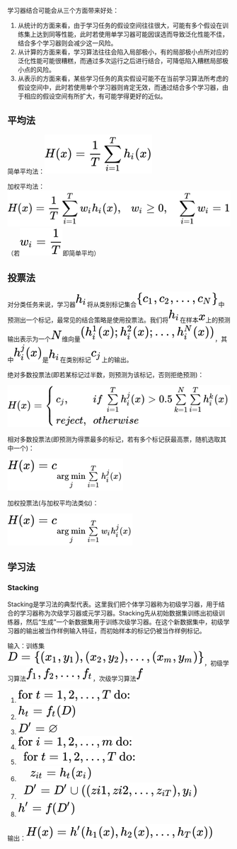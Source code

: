学习器结合可能会从三个方面带来好处：

1. 从统计的方面来看，由于学习任务的假设空间往往很大，可能有多个假设在训练集上达到同等性能，此时若使用单学习器可能因误选而导致泛化性能不佳，结合多个学习器则会减少这一风险。
2. 从计算的方面来看，学习算法往往会陷入局部极小，有的局部极小点所对应的泛化性能可能很糟糕，而通过多次运行之后进行结合，可降低陷入糟糕局部极小点的风险。
3. 从表示的方面来看，某些学习任务的真实假设可能不在当前学习算法所考虑的假设空间中，此时若使用单个学习器则肯定无效，而通过结合多个学习器，由于相应的假设空间有所扩大，有可能学得更好的近似。

<a name="44e2e6a5"></a>
## 平均法

简单平均法：![](./img/5ccc7a132cea106ebaf51bec1b7e7cc7.svg)

加权平均法：![](./img/9e948fd78e67db06cf60d853b1efd257.svg)（若![](./img/348064387824a5bc1d7a68357bb7b5ea.svg)即简单平均）

<a name="05974efe"></a>
## 投票法

对分类任务来说，学习器![](./img/57339b77b3af15427b7154f4daf8a223.svg)将从类别标记集合![](./img/e893fa2f59fd0a73b95c90b0a542514d.svg)中预测出一个标记，最常见的结合策略是使用投票法。我们将![](./img/57339b77b3af15427b7154f4daf8a223.svg)在样本![](./img/9dd4e461268c8034f5c8564e155c67a6.svg)上的预测输出表示为一个![](./img/8d9c307cb7f3c4a32822a51922d1ceaa.svg)维向量![](./img/468bda5b070ec778fc8e63ba4d17cead.svg)，其中![](./img/1b083ecccbc10508011542084f3ed958.svg)是![](./img/57339b77b3af15427b7154f4daf8a223.svg)在类别标记![](./img/4bf5e6e7f38061ce5bb452465c966eed.svg)上的输出。

绝对多数投票法(即若某标记过半数，则预测为该标记，否则拒绝预测)：

![](./img/fa9c37309817a460a0d043e2a3408ece.svg)

相对多数投票法(即预测为得票最多的标记，若有多个标记获最高票，随机选取其中一个)：

![](./img/3e3ecb1803dd98131173c9fa83175177.svg)

加权投票法(与加权平均法类似)：

![](./img/0156bf88980018a9b19b0960f8da8580.svg)

<a name="f63e3bf8"></a>
## 学习法

<a name="Stacking"></a>
### Stacking

Stacking是学习法的典型代表。这里我们把个体学习器称为初级学习器，用于结合的学习器称为次级学习器或元学习器。Stacking先从初始数据集训练出初级训练器，然后“生成”一个新数据集用于训练次级学习器。在这个新数据集中，初级学习器的输出被当作样例输入特征，而初始样本的标记仍被当作样例标记。

输入：训练集![](./img/810f7d0577bbbe3e15bd7e12ca2c3d68.svg)，初级学习算法![](./img/7889b799d991754397dca4907ae93fe8.svg)，次级学习算法![](./img/8fa14cdd754f91cc6554c9e71929cce7.svg)

1. ![](./img/ce654eabf78fadf60c057c174386615e.svg)
2. ![](./img/26b5fcd2012b97c5ef817ed4428e4110.svg)
3. ![](./img/90c335161996628d7ef66ad6bd6edde7.svg)
4. ![](./img/9993862de29bdaee642d9ed6f369616d.svg)
5.    ![](./img/ce654eabf78fadf60c057c174386615e.svg)
6.        ![](./img/c3a076381983b44ac28c9b292e825539.svg)
7.    ![](./img/4387b1dd3880fc53d713bd20370d2598.svg)
8. ![](./img/8dcd6d7e2abdcfafdbd487afb069343d.svg)

输出：![](./img/25e0f51c495bf529010851229a090203.svg)
